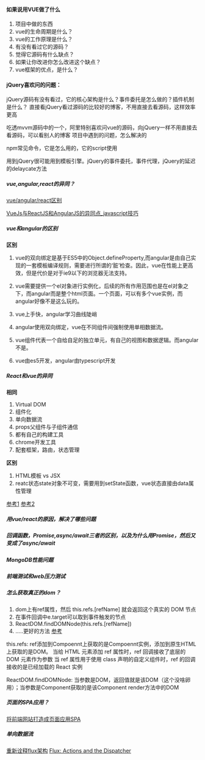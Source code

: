 #### 如果说用VUE做了什么

1. 项目中做的东西
2. vue的生命周期是什么？
3. vue的工作原理是什么？
4. 有没有看过它的源码？
5. 觉得它源码有什么缺点？
6. 如果让你改进你怎么改进这个缺点？
7. vue框架的优点，是什么？


#### jQuery喜欢问的问题：
jQuery源码有没有看过，它的核心架构是什么？事件委托是怎么做的？插件机制是什么？
直接看jQuery看过源码的比较好的博客，不用直接去看源码，这样效率更高

吃透mvvm源码中的一个，阿里特别喜欢问vue的源码，向jQuery一样不用直接去看源码，可以看别人的博客
项目中遇到的问题，怎么解决的

npm常见命令，它是怎么用的，它的script使用

用到jQuery很可能用到模板引擎。jQuery的事件委托，事件代理，jQuery的延迟的delaycate方法


##### vue,angular,react的异同？
[vue/angular/react区别](https://www.jianshu.com/p/1a7d0c5c6326)

[VueJs与ReactJS和AngularJS的异同点_javascript技巧](https://yq.aliyun.com/ziliao/111225)

##### vue和angular的区别
**区别**
1. vue的双向绑定是基于ES5中的Object.defineProperty,而angular是由自己实现的一套模板编译规则，需要进行所谓的‘脏’检查。因此，vue在性能上更高效，但是代价是对于ie9以下的浏览器无法支持。

2. vue需要提供一个el对象进行实例化，后续的所有作用范围也是在el对象之下，而angular而是整个html页面。一个页面，可以有多个vue实例，而angular好像不是这么玩的。

3. vue上手快，angular学习曲线陡峭

4. angular使用双向绑定，vue在不同组件间强制使用单相数据流。

5. vue组件代表一个自给自足的独立单元，有自己的视图和数据逻辑。而angular不是。

6. vue由es5开发，angular由typescript开发

##### React和vue的异同
**相同**

1. Virtual DOM
2. 组件化
3. 单向数据流
4. props父组件与子组件通信
5. 都有自己的构建工具
6. chrome开发工具
7. 配套框架，路由，状态管理

**区别**

1. HTML模板 vs JSX
2. reatc状态state对象不可变，需要用到setState函数，vue状态直接由data属性管理

[参考1](http://caibaojian.com/vue-vs-react.html)
[参考2](http://chping.website/2016/11/28/Vue%E5%92%8CReact%E5%AF%B9%E6%AF%94/)

##### 用vue/react的原因，解决了哪些问题


##### 回调函数，Promise,async/await三者的区别，以及为什么用Promise，然后又变成了async/await


#####  MongoDB性能问题


##### 前端测试和web压力测试


##### 怎么获取真正的dom？
1. dom上有ref属性，然后 this.refs.[refName] 就会返回这个真实的 DOM 节点
2. 在事件回调中e.target可以取到事件触发的节点
3. ReactDOM.findDOMNode(this.refs.[refName])
4. .....更好的方法  [参考](https://doc.react-china.org/docs/refs-and-the-dom.html)

this.refs:  ref添加到Compoennt上获取的是Compoennt实例，添加到原生HTML上获取的是DOM。
当给 HTML 元素添加 ref 属性时，ref 回调接收了底层的 DOM 元素作为参数
当 ref 属性用于使用 class 声明的自定义组件时，ref 的回调接收的是已经加载的 React 实例

ReactDOM.findDOMNode: 当参数是DOM，返回值就是该DOM（这个没啥卵用）；当参数是Component获取的是该Component render方法中的DOM

##### 页面的SPA应用？
[将前端网站打造成页面应用SPA](https://segmentfault.com/a/1190000002920768)

##### 单向数据流
[重新诠释flux架构](http://stylechen.com/ballade-reinterpreted-flux.html)
[Flux: Actions and the Dispatcher](https://segmentfault.com/a/1190000002530862)



